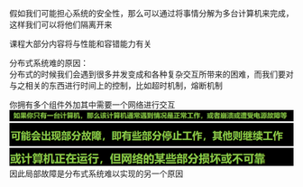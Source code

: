 假如我们可能担心系统的安全性，那么可以通过将事情分解为多台计算机来完成，这样我们可以将他们隔离开来    


课程大部分内容将与性能和容错能力有关      


分布式系统难的原因：     
分布式的时候我们会遇到很多并发变成和各种复杂交互所带来的困难，而我们要对与之相关的东西进行时间上的控制，比如超时机制，熔断机制    

你拥有多个组件外加其中需要一个网络进行交互     
![img.png](img.png)     
![img_1.png](img_1.png)     
![img_2.png](img_2.png)      
因此局部故障是分布式系统难以实现的另一个原因     

   



